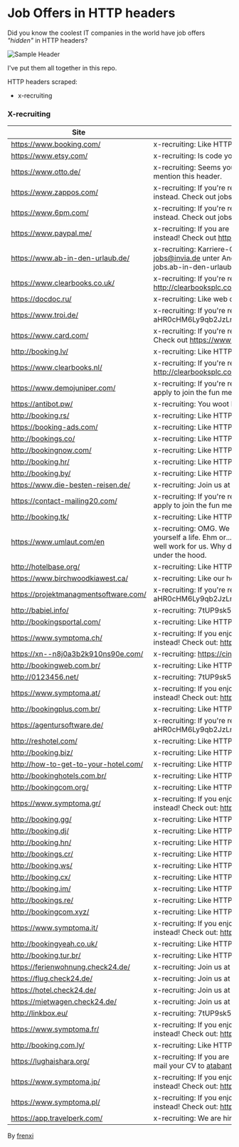 # Job Offers in HTTP headers

Did you know the coolest IT companies in the world have job offers *"hidden"* in HTTP headers?

![Sample Header](https://francescocarlucci.com/img/job-offers-http-headers.png)

I've put them all together in this repo.

HTTP headers scraped:

- x-recruiting

### X-recruiting

| Site                                  |  Header                                                                                                                                                                                                                                                             |
|---------------------------------------|---------------------------------------------------------------------------------------------------------------------------------------------------------------------------------------------------------------------------------------------------------------------|
| https://www.booking.com/              |  x-recruiting: Like HTTP headers? Come write ours: https://careers.booking.com                                                                                                                                                                                      |
| https://www.etsy.com/                 |  x-recruiting: Is code your craft? https://www.etsy.com/careers                                                                                                                                                                                                     |
| https://www.otto.de/                  |  x-recruiting: Seems you like http headers. To write ours apply at job.otto.de and mention this header.                                                                                                                                                             |
| https://www.zappos.com/               |  x-recruiting: If you're reading this maybe you should be working at Zappos instead.  Check out jobs.zappos.com                                                                                                                                                     |
| https://www.6pm.com/                  |  x-recruiting: If you're reading this maybe you should be working at Zappos instead.  Check out jobs.zappos.com                                                                                                                                                     |
| https://www.paypal.me/                |  x-recruiting: If you are reading this maybe you should be working at PayPal instead! Check out https://www.paypal.com/us/webapps/mpp/paypal-jobs                                                                                                                   |
| https://www.ab-in-den-urlaub.de/      |  x-recruiting: Karriere-Chance gesucht? Bewerben Sie sich per E-Mail an jobs@invia.de unter Angabe der Header-Information oder besuchen Sie uns auf jobs.ab-in-den-urlaub.de                                                                                        |
| https://www.clearbooks.co.uk/         |  x-recruiting: If you're reading this then maybe you should be working for us? http://clearbooksplc.com/careers/                                                                                                                                                    |
| https://docdoc.ru/                    |  x-recruiting: Like web development? Write us: http://bit.ly/2PtALra                                                                                                                                                                                                |
| https://www.troi.de/                  |  x-recruiting: If you're reading this maybe you should check out aHR0cHM6Ly9qb2JzLnRyb2kuZGUvZm9sbG93X3RoZV93aGl0ZV9yYWJiaXQ=                                                                                                                                       |
| https://www.card.com/                 |  x-recruiting: If you're reading this maybe you should be working at CARD.com.  Check out https://www.CARD.com/careers                                                                                                                                              |
| http://booking.lv/                    |  x-recruiting: Like HTTP headers? Come write ours: https://careers.booking.com                                                                                                                                                                                      |
| https://www.clearbooks.nl/            |  x-recruiting: If you're reading this then maybe you should be working for us? http://clearbooksplc.com/careers/                                                                                                                                                    |
| https://www.demojuniper.com/          |  x-recruiting: If you're reading this you should visit www.lifeatjuniper.com and apply to join the fun mention this header.                                                                                                                                         |
| https://antibot.pw/                   |  x-recruiting: You woot bug ? report mr.ekasyahwan@gmail.com                                                                                                                                                                                                        |
| http://booking.rs/                    |  x-recruiting: Like HTTP headers? Come write ours: https://careers.booking.com                                                                                                                                                                                      |
| https://booking-ads.com/              |  x-recruiting: Like HTTP headers? Come write ours: https://careers.booking.com                                                                                                                                                                                      |
| http://bookings.co/                   |  x-recruiting: Like HTTP headers? Come write ours: https://careers.booking.com                                                                                                                                                                                      |
| http://bookingnow.com/                |  x-recruiting: Like HTTP headers? Come write ours: https://careers.booking.com                                                                                                                                                                                      |
| http://booking.hr/                    |  x-recruiting: Like HTTP headers? Come write ours: https://careers.booking.com                                                                                                                                                                                      |
| http://booking.by/                    |  x-recruiting: Like HTTP headers? Come write ours: https://careers.booking.com                                                                                                                                                                                      |
| https://www.die-besten-reisen.de/     |  x-recruiting: Join us at https://jobs.check24.de                                                                                                                                                                                                                   |
| https://contact-mailing20.com/        |  x-recruiting: If you're reading this you should visit www.lifeatjuniper.com and apply to join the fun mention this header.                                                                                                                                         |
| http://booking.tk/                    |  x-recruiting: Like HTTP headers? Come write ours: https://careers.booking.com                                                                                                                                                                                      |
| https://www.umlaut.com/en             |  x-recruiting: OMG. We so can't believe you're actually reading this. Go get yourself a life. Ehm or...wait a minute. If you're actually reading this you might as well work for us. Why don't you stop by at our career section to get a real look under the hood. |
| http://hotelbase.org/                 |  x-recruiting: Like HTTP headers? Come write ours: https://careers.booking.com                                                                                                                                                                                      |
| https://www.birchwoodkiawest.ca/      |  x-recruiting: Like our headers? Write your own with us at birchwood.ca/careers                                                                                                                                                                                     |
| https://projektmanagmentsoftware.com/ |  x-recruiting: If you're reading this maybe you should check out aHR0cHM6Ly9qb2JzLnRyb2kuZGUvZm9sbG93X3RoZV93aGl0ZV9yYWJiaXQ=                                                                                                                                       |
| http://babiel.info/                   |  x-recruiting: 7tUP9sk5x9cc.x-recruiting.babiel.com                                                                                                                                                                                                                 |
| http://bookingsportal.com/            |  x-recruiting: Like HTTP headers? Come write ours: https://careers.booking.com                                                                                                                                                                                      |
| https://www.symptoma.ch/              |  x-recruiting: If you enjoy reading this maybe you should work at Symptoma instead! Check out: https://www.symptoma.com/en/jobs                                                                                                                                     |
| https://xn--n8j0a3b2k910ns90e.com/    |  x-recruiting: https://cinderella.idolmaster.jp/                                                                                                                                                                                                                    |
| http://bookingweb.com.br/             |  x-recruiting: Like HTTP headers? Come write ours: https://careers.booking.com                                                                                                                                                                                      |
| http://0123456.net/                   |  x-recruiting: 7tUP9sk5x9cc.x-recruiting.babiel.com                                                                                                                                                                                                                 |
| https://www.symptoma.at/              |  x-recruiting: If you enjoy reading this maybe you should work at Symptoma instead! Check out: https://www.symptoma.com/en/jobs                                                                                                                                     |
| http://bookingplus.com.br/            |  x-recruiting: Like HTTP headers? Come write ours: https://careers.booking.com                                                                                                                                                                                      |
| https://agentursoftware.de/           |  x-recruiting: If you're reading this maybe you should check out aHR0cHM6Ly9qb2JzLnRyb2kuZGUvZm9sbG93X3RoZV93aGl0ZV9yYWJiaXQ=                                                                                                                                       |
| http://reshotel.com/                  |  x-recruiting: Like HTTP headers? Come write ours: https://careers.booking.com                                                                                                                                                                                      |
| http://booking.biz/                   |  x-recruiting: Like HTTP headers? Come write ours: https://careers.booking.com                                                                                                                                                                                      |
| http://how-to-get-to-your-hotel.com/  |  x-recruiting: Like HTTP headers? Come write ours: https://careers.booking.com                                                                                                                                                                                      |
| http://bookinghotels.com.br/          |  x-recruiting: Like HTTP headers? Come write ours: https://careers.booking.com                                                                                                                                                                                      |
| http://bookingcom.org/                |  x-recruiting: Like HTTP headers? Come write ours: https://careers.booking.com                                                                                                                                                                                      |
| https://www.symptoma.gr/              |  x-recruiting: If you enjoy reading this maybe you should work at Symptoma instead! Check out: https://www.symptoma.com/en/jobs                                                                                                                                     |
| http://booking.gg/                    |  x-recruiting: Like HTTP headers? Come write ours: https://careers.booking.com                                                                                                                                                                                      |
| http://booking.dj/                    |  x-recruiting: Like HTTP headers? Come write ours: https://careers.booking.com                                                                                                                                                                                      |
| http://booking.hn/                    |  x-recruiting: Like HTTP headers? Come write ours: https://careers.booking.com                                                                                                                                                                                      |
| http://bookings.cr/                   |  x-recruiting: Like HTTP headers? Come write ours: https://careers.booking.com                                                                                                                                                                                      |
| http://booking.ws/                    |  x-recruiting: Like HTTP headers? Come write ours: https://careers.booking.com                                                                                                                                                                                      |
| http://booking.cx/                    |  x-recruiting: Like HTTP headers? Come write ours: https://careers.booking.com                                                                                                                                                                                      |
| http://booking.im/                    |  x-recruiting: Like HTTP headers? Come write ours: https://careers.booking.com                                                                                                                                                                                      |
| http://bookings.re/                   |  x-recruiting: Like HTTP headers? Come write ours: https://careers.booking.com                                                                                                                                                                                      |
| http://bookingcom.xyz/                |  x-recruiting: Like HTTP headers? Come write ours: https://careers.booking.com                                                                                                                                                                                      |
| https://www.symptoma.it/              |  x-recruiting: If you enjoy reading this maybe you should work at Symptoma instead! Check out: https://www.symptoma.com/en/jobs                                                                                                                                     |
| http://bookingyeah.co.uk/             |  x-recruiting: Like HTTP headers? Come write ours: https://careers.booking.com                                                                                                                                                                                      |
| http://booking.tur.br/                |  x-recruiting: Like HTTP headers? Come write ours: https://careers.booking.com                                                                                                                                                                                      |
| https://ferienwohnung.check24.de/     |  x-recruiting: Join us at https://jobs.check24.de                                                                                                                                                                                                                   |
| https://flug.check24.de/              |  x-recruiting: Join us at https://jobs.check24.de                                                                                                                                                                                                                   |
| https://hotel.check24.de/             |  x-recruiting: Join us at https://jobs.check24.de                                                                                                                                                                                                                   |
| https://mietwagen.check24.de/         |  x-recruiting: Join us at https://jobs.check24.de                                                                                                                                                                                                                   |
| http://linkbox.eu/                    |  x-recruiting: 7tUP9sk5x9cc.x-recruiting.babiel.com                                                                                                                                                                                                                 |
| https://www.symptoma.fr/              |  x-recruiting: If you enjoy reading this maybe you should work at Symptoma instead! Check out: https://www.symptoma.com/en/jobs                                                                                                                                     |
| http://booking.com.ly/                |  x-recruiting: Like HTTP headers? Come write ours: https://careers.booking.com                                                                                                                                                                                      |
| https://lughaishara.org/              |  x-recruiting: If you are reading this maybe consider working for @Abantu. E-mail your CV to atabantu@gmail.com                                                                                                                                                     |
| https://www.symptoma.jp/              |  x-recruiting: If you enjoy reading this maybe you should work at Symptoma instead! Check out: https://www.symptoma.com/en/jobs                                                                                                                                     |
| https://www.symptoma.pl/              |  x-recruiting: If you enjoy reading this maybe you should work at Symptoma instead! Check out: https://www.symptoma.com/en/jobs                                                                                                                                     |
| https://app.travelperk.com/              |  x-recruiting: We are hiring! https://www.travelperk.com/careers/                                                                                                                                     |



By [frenxi](https://frenxi.com)
